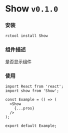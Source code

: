 Show ```v0.1.0```
================================

### 安装
```bash
rctool install Show
```

### 组件描述
是否显示组件

### 使用
	import React from 'react';
	import show from 'Show';

	const Example = () => (
	  <Show
	  	{...pros}
	  />
	);

	export default Example;

